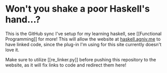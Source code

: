 # Won't you shake a poor Haskell's hand...?

This is the GitHub sync I've setup for my learning haskell, see [[Functional Programming]] for more! This will allow the website at [haskell.agniv.me](https://haskell.agniv.me) to have linked code, since the plug-in I'm using for this site currently doesn't love it.

Make sure to utilize [[re_linker.py]] before pushing this repository to the website, as it will fix links to code and redirect them here!
